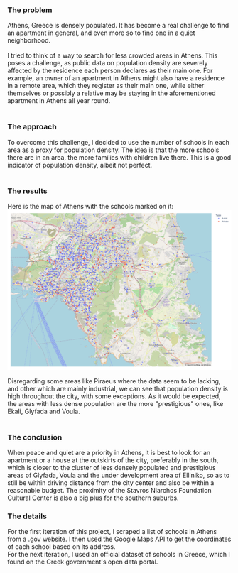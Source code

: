 ### The problem
Athens, Greece is densely populated. It has become a real challenge to find an
apartment in general, and even more so to find one in a quiet neighborhood.
<br />
<br />
I tried to think of a way to search for less crowded areas in Athens. This poses
a challenge, as public data on population density are severely affected by the
residence each person declares as their main one.
For example, an owner of an apartment in Athens might also have a residence in a
remote area, which they register as their main one, while either themselves or
possibly a relative may be staying in the aforementioned apartment in Athens all
year round.
<br />
<br />
### The approach
To overcome this challenge, I decided to use the number of schools in each area
as a proxy for population density. The idea is that the more schools there are
in an area, the more families with children live there. This is a good indicator
of population density, albeit not perfect.
<br />
<br />

### The results
Here is the map of Athens with the schools marked on it:
![scatter_map_schools_athens](./scatter_map_schools_athens_gov.png "Scatter Plot")

Disregarding some areas like Piraeus where the data seem to be lacking, and
other which are mainly industrial, we can see that population density is high
throughout the city, with some exceptions. As it would be expected, the areas with
less dense population are the more "prestigious" ones, like Ekali, Glyfada and
Voula.
<br />
<br />
### The conclusion
When peace and quiet are a priority in Athens, it is best to look for an
apartment or a house at the outskirts of the city, preferably in the south,
which is closer to the cluster of less densely populated and prestigious areas
of Glyfada, Voula and the under development area of Elliniko, so as to still be
within driving distance from the city center and also be within a reasonable
budget. The proximity of the Stavros Niarchos Foundation Cultural Center is also
a big plus for the southern suburbs.

### The details
For the first iteration of this project, I scraped a list of schools in Athens
from a .gov website. I then used the Google Maps API to get the coordinates of
each school based on its address.
<br />
For the next iteration, I used an official dataset of schools in Greece, which
I found on the Greek government's open data portal.
